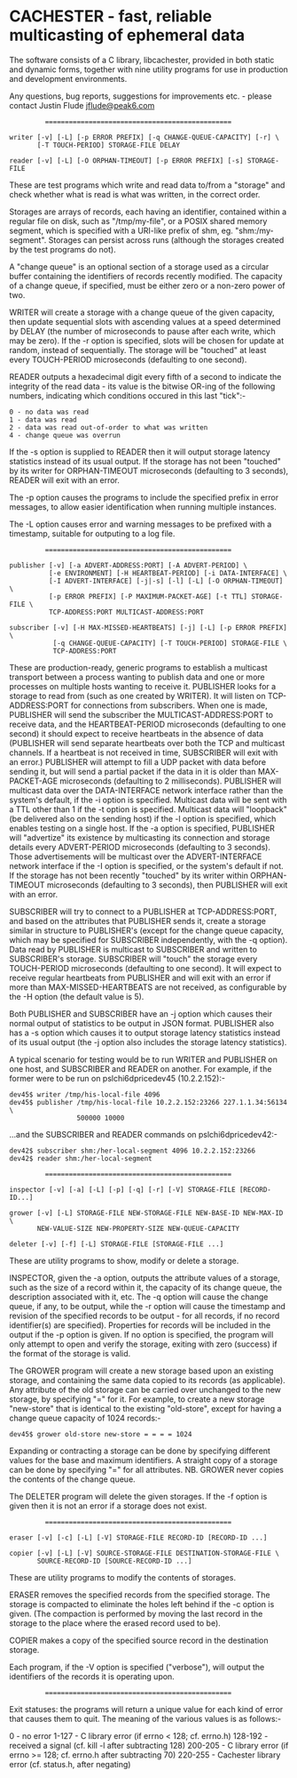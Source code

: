 CACHESTER - fast, reliable multicasting of ephemeral data
=========================================================

The software consists of a C library, libcachester, provided in both static and
dynamic forms, together with nine utility programs for use in production and
development environments.

Any questions, bug reports, suggestions for improvements etc. - please contact
Justin Flude <jflude@peak6.com>

             ===============================================

    writer [-v] [-L] [-p ERROR PREFIX] [-q CHANGE-QUEUE-CAPACITY] [-r] \
           [-T TOUCH-PERIOD] STORAGE-FILE DELAY

    reader [-v] [-L] [-O ORPHAN-TIMEOUT] [-p ERROR PREFIX] [-s] STORAGE-FILE

These are test programs which write and read data to/from a "storage" and check
whether what is read is what was written, in the correct order.

Storages are arrays of records, each having an identifier, contained within a
regular file on disk, such as "/tmp/my-file", or a POSIX shared memory segment,
which is specified with a URI-like prefix of shm, eg. "shm:/my-segment".
Storages can persist across runs (although the storages created by the test
programs do not).

A "change queue" is an optional section of a storage used as a circular buffer
containing the identifiers of records recently modified.  The capacity of a
change queue, if specified, must be either zero or a non-zero power of two.

WRITER will create a storage with a change queue of the given capacity, then
update sequential slots with ascending values at a speed determined by DELAY
(the number of microseconds to pause after each write, which may be zero).  If
the -r option is specified, slots will be chosen for update at random, instead
of sequentially.  The storage will be "touched" at least every TOUCH-PERIOD
microseconds (defaulting to one second).

READER outputs a hexadecimal digit every fifth of a second to indicate the
integrity of the read data - its value is the bitwise OR-ing of the following
numbers, indicating which conditions occured in this last "tick":-

    0 - no data was read
    1 - data was read
    2 - data was read out-of-order to what was written
    4 - change queue was overrun

If the -s option is supplied to READER then it will output storage latency
statistics instead of its usual output.  If the storage has not been "touched"
by its writer for ORPHAN-TIMEOUT microseconds (defaulting to 3 seconds), READER
will exit with an error.

The -p option causes the programs to include the specified prefix in error
messages, to allow easier identification when running multiple instances.

The -L option causes error and warning messages to be prefixed with a timestamp,
suitable for outputing to a log file.

             ===============================================

    publisher [-v] [-a ADVERT-ADDRESS:PORT] [-A ADVERT-PERIOD] \
              [-e ENVIRONMENT] [-H HEARTBEAT-PERIOD] [-i DATA-INTERFACE] \
              [-I ADVERT-INTERFACE] [-j|-s] [-l] [-L] [-O ORPHAN-TIMEOUT] \
              [-p ERROR PREFIX] [-P MAXIMUM-PACKET-AGE] [-t TTL] STORAGE-FILE \
              TCP-ADDRESS:PORT MULTICAST-ADDRESS:PORT

    subscriber [-v] [-H MAX-MISSED-HEARTBEATS] [-j] [-L] [-p ERROR PREFIX] \
               [-q CHANGE-QUEUE-CAPACITY] [-T TOUCH-PERIOD] STORAGE-FILE \
               TCP-ADDRESS:PORT

These are production-ready, generic programs to establish a multicast transport
between a process wanting to publish data and one or more processes on multiple
hosts wanting to receive it.  PUBLISHER looks for a storage to read from (such
as one created by WRITER).  It will listen on TCP-ADDRESS:PORT for connections
from subscribers.  When one is made, PUBLISHER will send the subscriber the
MULTICAST-ADDRESS:PORT to receive data, and the HEARTBEAT-PERIOD microseconds
(defaulting to one second) it should expect to receive heartbeats in the absence
of data (PUBLISHER will send separate heartbeats over both the TCP and multicast
channels.  If a heartbeat is not received in time, SUBSCRIBER will exit with an
error.)  PUBLISHER will attempt to fill a UDP packet with data before sending it,
but will send a partial packet if the data in it is older than MAX-PACKET-AGE
microseconds (defaulting to 2 milliseconds).  PUBLISHER will multicast data over
the DATA-INTERFACE network interface rather than the system's default, if the -i
option is specified.  Multicast data will be sent with a TTL other than 1 if the
-t option is specified.  Multicast data will "loopback" (be delivered also on
the sending host) if the -l option is specified, which enables testing on a
single host.  If the -a option is specified, PUBLISHER will "advertize" its
existence by multicasting its connection and storage details every ADVERT-PERIOD
microseconds (defaulting to 3 seconds).  Those advertisements will be multicast
over the ADVERT-INTERFACE network interface if the -I option is specified, or
the system's default if not.  If the storage has not been recently "touched" by
its writer within ORPHAN-TIMEOUT microseconds (defaulting to 3 seconds), then
PUBLISHER will exit with an error.

SUBSCRIBER will try to connect to a PUBLISHER at TCP-ADDRESS:PORT, and based on 
the attributes that PUBLISHER sends it, create a storage similar in structure
to PUBLISHER's (except for the change queue capacity, which may be specified for
SUBSCRIBER independently, with the -q option).  Data read by PUBLISHER is
multicast to SUBSCRIBER and written to SUBSCRIBER's storage.  SUBSCRIBER will
"touch" the storage every TOUCH-PERIOD microseconds (defaulting to one second).
It will expect to receive regular heartbeats from PUBLISHER and will exit with
an error if more than MAX-MISSED-HEARTBEATS are not received, as configurable
by the -H option (the default value is 5).

Both PUBLISHER and SUBSCRIBER have an -j option which causes their normal 
output of statistics to be output in JSON format.  PUBLISHER also has a -s
option which causes it to output storage latency statistics instead of its
usual output (the -j option also includes the storage latency statistics).

A typical scenario for testing would be to run WRITER and PUBLISHER on one host,
and SUBSCRIBER and READER on another.  For example, if the former were to be
run on pslchi6dpricedev45 (10.2.2.152):-

    dev45$ writer /tmp/his-local-file 4096
    dev45$ publisher /tmp/his-local-file 10.2.2.152:23266 227.1.1.34:56134 \
                     500000 10000

...and the SUBSCRIBER and READER commands on pslchi6dpricedev42:-

    dev42$ subscriber shm:/her-local-segment 4096 10.2.2.152:23266
    dev42$ reader shm:/her-local-segment

             ===============================================

    inspector [-v] [-a] [-L] [-p] [-q] [-r] [-V] STORAGE-FILE [RECORD-ID...]

    grower [-v] [-L] STORAGE-FILE NEW-STORAGE-FILE NEW-BASE-ID NEW-MAX-ID \
           NEW-VALUE-SIZE NEW-PROPERTY-SIZE NEW-QUEUE-CAPACITY

    deleter [-v] [-f] [-L] STORAGE-FILE [STORAGE-FILE ...]

These are utility programs to show, modify or delete a storage.

INSPECTOR, given the -a option, outputs the attribute values of a storage, such
as the size of a record within it, the capacity of its change queue, the
description associated with it, etc.  The -q option will cause the change queue,
if any, to be output, while the -r option will cause the timestamp and revision
of the specified records to be output - for all records, if no record
identifier(s) are specified).  Properties for records will be included in the
output if the -p option is given.  If no option is specified, the program will
only attempt to open and verify the storage, exiting with zero (success) if the
format of the storage is valid.

The GROWER program will create a new storage based upon an existing storage, and
containing the same data copied to its records (as applicable).  Any attribute
of the old storage can be carried over unchanged to the new storage, by
specifying "=" for it.  For example, to create a new storage "new-store" that is
identical to the existing "old-store", except for having a change queue capacity
of 1024 records:-

    dev45$ grower old-store new-store = = = = 1024

Expanding or contracting a storage can be done by specifying different values
for the base and maximum identifiers.  A straight copy of a storage can be done
by specifying "=" for all attributes.  NB. GROWER never copies the contents of
the change queue.

The DELETER program will delete the given storages.  If the -f option is given
then it is not an error if a storage does not exist.

             ===============================================

    eraser [-v] [-c] [-L] [-V] STORAGE-FILE RECORD-ID [RECORD-ID ...]

    copier [-v] [-L] [-V] SOURCE-STORAGE-FILE DESTINATION-STORAGE-FILE \
           SOURCE-RECORD-ID [SOURCE-RECORD-ID ...]

These are utility programs to modify the contents of storages.

ERASER removes the specified records from the specified storage.  The storage
is compacted to eliminate the holes left behind if the -c option is given.  (The
compaction is performed by moving the last record in the storage to the place
where the erased record used to be).

COPIER makes a copy of the specified source record in the destination storage.

Each program, if the -V option is specified ("verbose"), will output the
identifiers of the records it is operating upon.

             ===============================================

Exit statuses: the programs will return a unique value for each kind of error
that causes them to quit.  The meaning of the various values is as follows:-

  0       - no error
  1-127   - C library error (if errno < 128; cf. errno.h)
  128-192 - received a signal (cf. kill -l after subtracting 128)
  200-205 - C library error (if errno >= 128; cf. errno.h after subtracting 70)
  220-255 - Cachester library error (cf. status.h, after negating)
